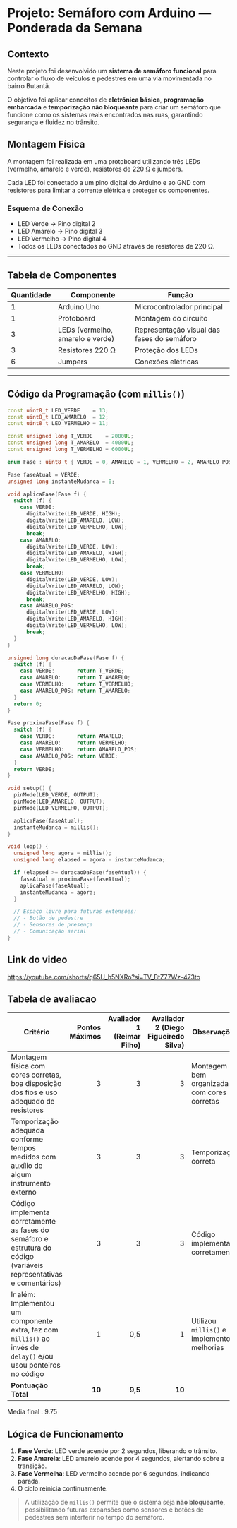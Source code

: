 # Projeto: Semáforo com Arduino — Ponderada da Semana

## Contexto

Neste projeto foi desenvolvido um **sistema de semáforo funcional** para controlar o fluxo de veículos e pedestres em uma via movimentada no bairro Butantã.

O objetivo foi aplicar conceitos de **eletrônica básica**, **programação embarcada** e **temporização não bloqueante** para criar um semáforo que funcione como os sistemas reais encontrados nas ruas, garantindo segurança e fluidez no trânsito.


## Montagem Física

A montagem foi realizada em uma protoboard utilizando três LEDs (vermelho, amarelo e verde), resistores de 220 Ω e jumpers.

Cada LED foi conectado a um pino digital do Arduino e ao GND com resistores para limitar a corrente elétrica e proteger os componentes.

### Esquema de Conexão

* LED Verde → Pino digital 2
* LED Amarelo → Pino digital 3
* LED Vermelho → Pino digital 4
* Todos os LEDs conectados ao GND através de resistores de 220 Ω.

---

## Tabela de Componentes

| Quantidade | Componente                       | Função                                     |
| ---------- | -------------------------------- | ------------------------------------------ |
| 1          | Arduino Uno                      | Microcontrolador principal                 |
| 1          | Protoboard                       | Montagem do circuito                       |
| 3          | LEDs (vermelho, amarelo e verde) | Representação visual das fases do semáforo |
| 3          | Resistores 220 Ω                 | Proteção dos LEDs                          |
| 6          | Jumpers                          | Conexões elétricas                         |

---

## Código da Programação (com `millis()`)

```cpp
const uint8_t LED_VERDE    = 13;
const uint8_t LED_AMARELO  = 12;
const uint8_t LED_VERMELHO = 11;

const unsigned long T_VERDE    = 2000UL;
const unsigned long T_AMARELO  = 4000UL;
const unsigned long T_VERMELHO = 6000UL;

enum Fase : uint8_t { VERDE = 0, AMARELO = 1, VERMELHO = 2, AMARELO_POS = 3 };

Fase faseAtual = VERDE;
unsigned long instanteMudanca = 0;

void aplicaFase(Fase f) {
  switch (f) {
    case VERDE:
      digitalWrite(LED_VERDE, HIGH);
      digitalWrite(LED_AMARELO, LOW);
      digitalWrite(LED_VERMELHO, LOW);
      break;
    case AMARELO:
      digitalWrite(LED_VERDE, LOW);
      digitalWrite(LED_AMARELO, HIGH);
      digitalWrite(LED_VERMELHO, LOW);
      break;
    case VERMELHO:
      digitalWrite(LED_VERDE, LOW);
      digitalWrite(LED_AMARELO, LOW);
      digitalWrite(LED_VERMELHO, HIGH);
      break;
    case AMARELO_POS:
      digitalWrite(LED_VERDE, LOW);
      digitalWrite(LED_AMARELO, HIGH);
      digitalWrite(LED_VERMELHO, LOW);
      break;
  }
}

unsigned long duracaoDaFase(Fase f) {
  switch (f) {
    case VERDE:       return T_VERDE;
    case AMARELO:     return T_AMARELO;
    case VERMELHO:    return T_VERMELHO;
    case AMARELO_POS: return T_AMARELO;
  }
  return 0;
}

Fase proximaFase(Fase f) {
  switch (f) {
    case VERDE:       return AMARELO;
    case AMARELO:     return VERMELHO;
    case VERMELHO:    return AMARELO_POS;
    case AMARELO_POS: return VERDE;
  }
  return VERDE;
}

void setup() {
  pinMode(LED_VERDE, OUTPUT);
  pinMode(LED_AMARELO, OUTPUT);
  pinMode(LED_VERMELHO, OUTPUT);

  aplicaFase(faseAtual);
  instanteMudanca = millis();
}

void loop() {
  unsigned long agora = millis();
  unsigned long elapsed = agora - instanteMudanca;

  if (elapsed >= duracaoDaFase(faseAtual)) {
    faseAtual = proximaFase(faseAtual);
    aplicaFase(faseAtual);
    instanteMudanca = agora;
  }

  // Espaço livre para futuras extensões:
  // - Botão de pedestre
  // - Sensores de presença
  // - Comunicação serial
}

```


## Link do video

https://youtube.com/shorts/q65U_h5NXRo?si=TV_BtZ77Wz-473to

## Tabela de avaliacao

| Critério                                                                                                            | Pontos Máximos | Avaliador 1 (Reimar Filho) | Avaliador 2 (Diego Figueiredo Silva) | Observações                                  |
| ------------------------------------------------------------------------------------------------------------------- | -------------: | -------------------: | -----------------------------------: | -------------------------------------------- |
| Montagem física com cores corretas, boa disposição dos fios e uso adequado de resistores                            |              3 |                    3 |                                    3 | Montagem bem organizada e com cores corretas |
| Temporização adequada conforme tempos medidos com auxílio de algum instrumento externo                              |              3 |                    3 |                                    3 | Temporização correta                         |
| Código implementa corretamente as fases do semáforo e estrutura do código (variáveis representativas e comentários) |              3 |                    3 |                                    3 | Código implementado corretamente             |
| Ir além: Implementou um componente extra, fez com `millis()` ao invés de `delay()` e/ou usou ponteiros no código    |              1 |                  0,5 |                                    1 | Utilizou `millis()` e implementou melhorias  |
| **Pontuação Total**                                                                                                 |         **10** |              **9,5** |                               **10** |                                              |

Media final : 9.75

## Lógica de Funcionamento

1. **Fase Verde**: LED verde acende por 2 segundos, liberando o trânsito.
2. **Fase Amarela**: LED amarelo acende por 4 segundos, alertando sobre a transição.
3. **Fase Vermelha**: LED vermelho acende por 6 segundos, indicando parada.
4. O ciclo reinicia continuamente.

> A utilização de `millis()` permite que o sistema seja **não bloqueante**, possibilitando futuras expansões como sensores e botões de pedestres sem interferir no tempo do semáforo.

